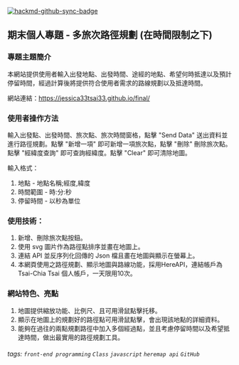 [![hackmd-github-sync-badge](https://hackmd.io/2iVGNTuRTRCKkSOP3MWzFA/badge)](https://hackmd.io/2iVGNTuRTRCKkSOP3MWzFA)
## 期末個人專題 - 多旅次路徑規劃 (在時間限制之下)

### 專題主題簡介
本網站提供使用者輸入出發地點、出發時間、途經的地點、希望何時抵達以及預計停留時間，經過計算後將提供符合使用者需求的路線規劃以及抵達時間。

網站連結：https://jessica33tsai33.github.io/final/

### 使用者操作方法
輸入出發點、出發時間、旅次點、旅次時間窗格，點擊 "Send Data" 送出資料並進行路徑規劃。點擊 "新增一項" 即可新增一項旅次點，點擊 "刪除" 
刪除旅次點。點擊 "經緯度查詢" 即可查詢經緯度。點擊 "Clear" 即可清除地圖。

輸入格式：
1. 地點 - 地點名稱;經度,緯度
2. 時間範圍 - 時:分:秒
3. 停留時間 - 以秒為單位

### 使用技術：
1. 新增、刪除旅次點按鈕。
2. 使用 svg 圖片作為路徑點排序並畫在地圖上。
3. 連結 API 並反序列化回傳的 Json 檔且畫在地圖與顯示在螢幕上。
4. 本網頁使用之路徑規劃、顯示地圖與路線功能，採用HereAPI，連結帳戶為 Tsai-Chia Tsai 個人帳戶，一天限用10次。

### 網站特色、亮點
1. 地圖提供縮放功能、比例尺、且可用滑鼠點擊托移。
2. 顯示在地圖上的規劃好的路徑點可用滑鼠點擊，會出現該地點的詳細資料。
3. 能夠在過往的兩點規劃路徑中加入多個經過點，並且考慮停留時間以及希望抵達時間，做出最實用的路徑規劃工具。

###### tags: `front-end programming` `Class` `javascript` `heremap api` `GitHub`